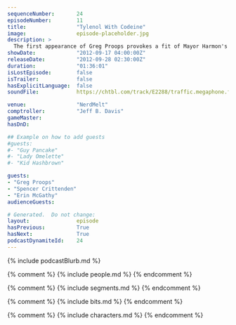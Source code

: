 ```yaml
---
sequenceNumber:       24
episodeNumber:        11
title:                "Tylenol With Codeine"
image:                episode-placeholder.jpg
description: >
  The first appearance of Greg Proops provokes a fit of Mayor Harmon's pointless political rants and a D&D adventure that shall forever be remembered as involving unicorn pee.
showDate:             "2012-09-17 04:00:00Z"
releaseDate:          "2012-09-28 02:30:00Z"
duration:             "01:36:01"
isLostEpisode:        false
isTrailer:            false
hasExplicitLanguage:  false
soundFile:            https://chtbl.com/track/E2288/traffic.megaphone.fm/STA8755972312.mp3?updated=1555713084

venue:                "NerdMelt"
comptroller:          "Jeff B. Davis"
gameMaster:           
hasDnD:               

## Example on how to add guests
#guests:
#- "Guy Pancake"
#- "Lady Omelette"
#- "Kid Hashbrown"

guests:
- "Greg Proops"
- "Spencer Crittenden"
- "Erin McGathy"
audienceGuests:

# Generated.  Do not change:
layout:               episode
hasPrevious:          True
hasNext:              True
podcastDynamiteId:    24
---
```


{% include podcastBlurb.md %}

{% comment %}
{% include people.md %}
{% endcomment %}

{% comment %}
{% include segments.md %}
{% endcomment %}

{% comment %}
{% include bits.md %}
{% endcomment %}

{% comment %}
{% include characters.md %}
{% endcomment %}
